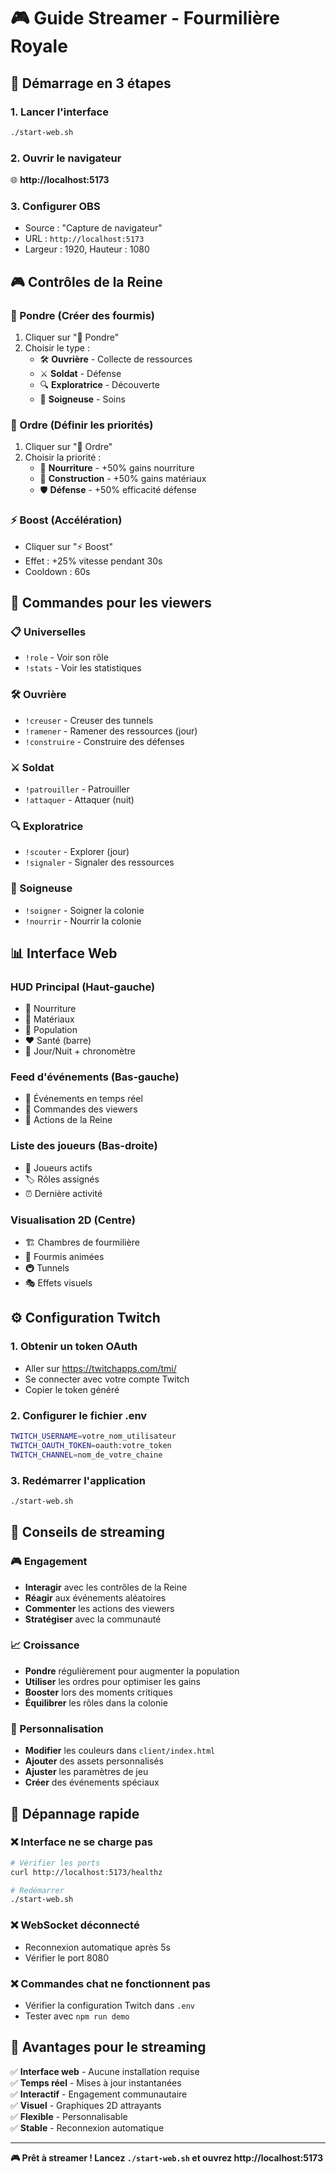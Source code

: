 # 🎮 Guide Streamer - Fourmilière Royale

## 🚀 Démarrage en 3 étapes

### 1. Lancer l'interface
```bash
./start-web.sh
```

### 2. Ouvrir le navigateur
🌐 **http://localhost:5173**

### 3. Configurer OBS
- Source : "Capture de navigateur"
- URL : `http://localhost:5173`
- Largeur : 1920, Hauteur : 1080

## 🎮 Contrôles de la Reine

### 🥚 Pondre (Créer des fourmis)
1. Cliquer sur "🥚 Pondre"
2. Choisir le type :
   - 🛠️ **Ouvrière** - Collecte de ressources
   - ⚔️ **Soldat** - Défense
   - 🔍 **Exploratrice** - Découverte
   - 💊 **Soigneuse** - Soins

### 📢 Ordre (Définir les priorités)
1. Cliquer sur "📢 Ordre"
2. Choisir la priorité :
   - 🍎 **Nourriture** - +50% gains nourriture
   - 🔨 **Construction** - +50% gains matériaux
   - 🛡️ **Défense** - +50% efficacité défense

### ⚡ Boost (Accélération)
- Cliquer sur "⚡ Boost"
- Effet : +25% vitesse pendant 30s
- Cooldown : 60s

## 💬 Commandes pour les viewers

### 📋 Universelles
- `!role` - Voir son rôle
- `!stats` - Voir les statistiques

### 🛠️ Ouvrière
- `!creuser` - Creuser des tunnels
- `!ramener` - Ramener des ressources (jour)
- `!construire` - Construire des défenses

### ⚔️ Soldat
- `!patrouiller` - Patrouiller
- `!attaquer` - Attaquer (nuit)

### 🔍 Exploratrice
- `!scouter` - Explorer (jour)
- `!signaler` - Signaler des ressources

### 💊 Soigneuse
- `!soigner` - Soigner la colonie
- `!nourrir` - Nourrir la colonie

## 📊 Interface Web

### HUD Principal (Haut-gauche)
- 🍎 Nourriture
- 🔨 Matériaux
- 👥 Population
- ❤️ Santé (barre)
- 🌅 Jour/Nuit + chronomètre

### Feed d'événements (Bas-gauche)
- 📰 Événements en temps réel
- 💬 Commandes des viewers
- 🎯 Actions de la Reine

### Liste des joueurs (Bas-droite)
- 👥 Joueurs actifs
- 🏷️ Rôles assignés
- ⏰ Dernière activité

### Visualisation 2D (Centre)
- 🏗️ Chambres de fourmilière
- 🐜 Fourmis animées
- 🚇 Tunnels
- 🎭 Effets visuels

## ⚙️ Configuration Twitch

### 1. Obtenir un token OAuth
- Aller sur https://twitchapps.com/tmi/
- Se connecter avec votre compte Twitch
- Copier le token généré

### 2. Configurer le fichier .env
```bash
TWITCH_USERNAME=votre_nom_utilisateur
TWITCH_OAUTH_TOKEN=oauth:votre_token
TWITCH_CHANNEL=nom_de_votre_chaine
```

### 3. Redémarrer l'application
```bash
./start-web.sh
```

## 🎯 Conseils de streaming

### 🎮 Engagement
- **Interagir** avec les contrôles de la Reine
- **Réagir** aux événements aléatoires
- **Commenter** les actions des viewers
- **Stratégiser** avec la communauté

### 📈 Croissance
- **Pondre** régulièrement pour augmenter la population
- **Utiliser** les ordres pour optimiser les gains
- **Booster** lors des moments critiques
- **Équilibrer** les rôles dans la colonie

### 🎨 Personnalisation
- **Modifier** les couleurs dans `client/index.html`
- **Ajouter** des assets personnalisés
- **Ajuster** les paramètres de jeu
- **Créer** des événements spéciaux

## 🐛 Dépannage rapide

### ❌ Interface ne se charge pas
```bash
# Vérifier les ports
curl http://localhost:5173/healthz

# Redémarrer
./start-web.sh
```

### ❌ WebSocket déconnecté
- Reconnexion automatique après 5s
- Vérifier le port 8080

### ❌ Commandes chat ne fonctionnent pas
- Vérifier la configuration Twitch dans `.env`
- Tester avec `npm run demo`

## 🎉 Avantages pour le streaming

✅ **Interface web** - Aucune installation requise  
✅ **Temps réel** - Mises à jour instantanées  
✅ **Interactif** - Engagement communautaire  
✅ **Visuel** - Graphiques 2D attrayants  
✅ **Flexible** - Personnalisable  
✅ **Stable** - Reconnexion automatique  

---

**🎮 Prêt à streamer ! Lancez `./start-web.sh` et ouvrez http://localhost:5173**
